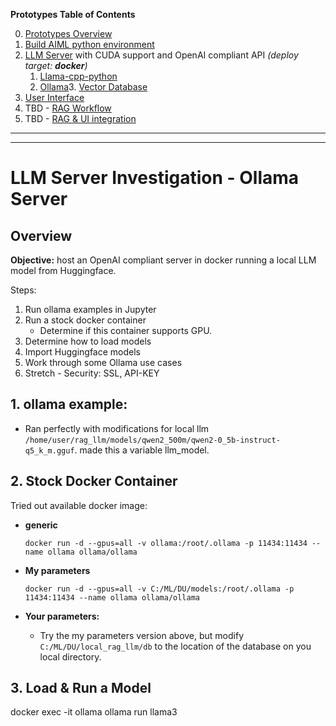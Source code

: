 **Prototypes Table of Contents**

0. [Prototypes Overview](../../README.md)
1. [Build AIML python environment](../../1-build-env/README.md)
2. [LLM Server](../2-llm-server/README.md) with CUDA support and OpenAI compliant API *(deploy target: **docker**)*
   1. [Llama-cpp-python](../llama-cpp/README.md)
   2. [Ollama](../ollama/README.md)3. [Vector Database](../../3-vectorDB/README.md)
4. [User Interface](../../4-user-interface/README.md)
5. TBD - [RAG Workflow](../../5-rag-workflow/README.md)
6. TBD - [RAG & UI integration](../../6-rag-ui-integration/README.md)

---------
---------

# LLM Server Investigation - Ollama Server

## Overview  

**Objective:** host an OpenAI compliant server in docker running a local LLM model from Huggingface.

Steps:
1. Run ollama examples in Jupyter
2. Run a stock docker container
    - Determine if this container supports GPU.
3. Determine how to load models
4. Import Huggingface models
5. Work through some Ollama use cases
6. Stretch - Security: SSL, API-KEY

## 1. ollama example:

- Ran perfectly with modifications for local llm `/home/user/rag_llm/models/qwen2_500m/qwen2-0_5b-instruct-q5_k_m.gguf`.  made this a variable llm_model.

## 2. Stock Docker Container

Tried out available docker image:

- **generic**

      docker run -d --gpus=all -v ollama:/root/.ollama -p 11434:11434 --name ollama ollama/ollama

- **My parameters**

      docker run -d --gpus=all -v C:/ML/DU/models:/root/.ollama -p 11434:11434 --name ollama ollama/ollama

- **Your parameters:**

  - Try the my parameters version above, but modify `C:/ML/DU/local_rag_llm/db` to the location of the database on you local directory.


## 3. Load & Run a Model


docker exec -it ollama ollama run llama3


